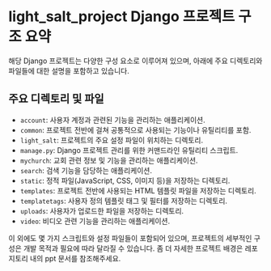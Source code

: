 # light_salt_project Django 프로젝트 구조 요약

해당 Django 프로젝트는 다양한 구성 요소로 이루어져 있으며, 아래에 주요 디렉토리와 파일들에 대한 설명을 포함하고 있습니다.

## 주요 디렉토리 및 파일

- `account`: 사용자 계정과 관련된 기능을 관리하는 애플리케이션.
- `common`: 프로젝트 전반에 걸쳐 공통적으로 사용되는 기능이나 유틸리티를 포함.
- `light_salt`: 프로젝트의 주요 설정 파일이 위치하는 디렉토리.
- `manage.py`: Django 프로젝트 관리를 위한 커맨드라인 유틸리티 스크립트.
- `mychurch`: 교회 관련 정보 및 기능을 관리하는 애플리케이션.
- `search`: 검색 기능을 담당하는 애플리케이션.
- `static`: 정적 파일(JavaScript, CSS, 이미지 등)을 저장하는 디렉토리.
- `templates`: 프로젝트 전반에 사용되는 HTML 템플릿 파일을 저장하는 디렉토리.
- `templatetags`: 사용자 정의 템플릿 태그 및 필터를 저장하는 디렉토리.
- `uploads`: 사용자가 업로드한 파일을 저장하는 디렉토리.
- `video`: 비디오 관련 기능을 관리하는 애플리케이션.

이 외에도 몇 가지 스크립트와 설정 파일들이 포함되어 있으며, 프로젝트의 세부적인 구성은 개발 목적과 필요에 따라 달라질 수 있습니다.
좀 더 자세한 프로젝트 배경은 레포지토리 내의 ppt 문서를 참조해주세요.

